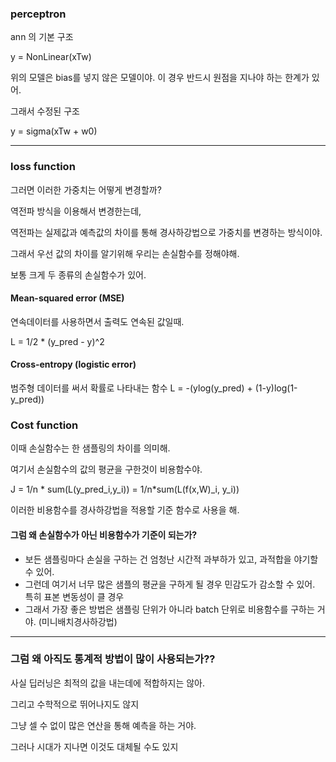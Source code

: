### perceptron

ann 의 기본 구조 

y = NonLinear(xTw)

위의 모델은 bias를 넣지 않은 모델이야. 이 경우 반드시 원점을 지나야 하는 한계가 있어.

그래서 수정된 구조

y = sigma(xTw + w0)

---

### loss function

그러면 이러한 가중치는 어떻게 변경할까?

역전파 방식을 이용해서 변경한는데,

역전파는 실제값과 예측값의 차이를 통해 경사하강법으로 가중치를 변경하는 방식이야.

그래서 우선 값의 차이를 알기위해 우리는 손실함수를 정해야해.

보통 크게 두 종류의 손실함수가 있어.

#### Mean-squared error (MSE)

연속데이터를 사용하면서 출력도 연속된 값일때.

L = 1/2 * (y_pred - y)^2

#### Cross-entropy (logistic error)

범주형 데이터를 써서 확률로 나타내는 함수
L = -(ylog(y_pred) + (1-y)log(1-y_pred))


### Cost function

이때 손실함수는 한 샘플링의 차이를 의미해. 

여기서 손실함수의 값의 평균을 구한것이 비용함수야.

J = 1/n * sum(L(y_pred_i,y_i)) = 1/n*sum(L(f(x,W)_i, y_i))

이러한 비용함수를 경사하강법을 적용할 기준 함수로 사용을 해.

#### 그럼 왜 손실함수가 아닌 비용함수가 기준이 되는가?

- 보든 샘플링마다 손실을 구하는 건 엄청난 시간적 과부하가 있고, 과적합을 야기할 수 있어.
- 그런데 여기서 너무 많은 샘플의 평균을 구하게 될 경우 민감도가 감소할 수 있어. 특히 표본 변동성이 클 경우
- 그래서 가장 좋은 방법은 샘플링 단위가 아니라 batch 단위로 비용함수를 구하는 거야. (미니배치경사하강법)

---

### 그럼 왜 아직도 통계적 방법이 많이 사용되는가??

사실 딥러닝은 최적의 값을 내는데에 적합하지는 않아.

그리고 수학적으로 뛰어나지도 않지

그냥 셀 수 없이 많은 연산을 통해 예측을 하는 거야.

그러나 시대가 지나면 이것도 대체될 수도 있지